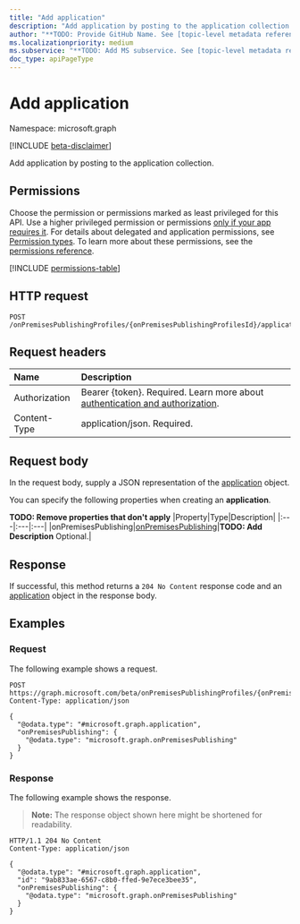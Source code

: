 ```yaml
---
title: "Add application"
description: "Add application by posting to the application collection."
author: "**TODO: Provide GitHub Name. See [topic-level metadata reference](https://aka.ms/msgo?pagePath=Document-APIs/Guidelines/Metadata)**"
ms.localizationpriority: medium
ms.subservice: "**TODO: Add MS subservice. See [topic-level metadata reference](https://aka.ms/msgo?pagePath=Document-APIs/Guidelines/Metadata)**"
doc_type: apiPageType
---
```


# Add application

Namespace: microsoft.graph

[!INCLUDE [beta-disclaimer](../../includes/beta-disclaimer.md)]

Add application by posting to the application collection.

## Permissions

Choose the permission or permissions marked as least privileged for this API. Use a higher privileged permission or permissions [only if your app requires it](/graph/permissions-overview#best-practices-for-using-microsoft-graph-permissions). For details about delegated and application permissions, see [Permission types](/graph/permissions-overview#permission-types). To learn more about these permissions, see the [permissions reference](/graph/permissions-reference).

<!-- {
  "blockType": "permissions",
  "name": "ipapplicationsegment-post-application-permissions"
}
-->
[!INCLUDE [permissions-table](../includes/permissions/ipapplicationsegment-post-application-permissions.md)]

## HTTP request

<!-- {
  "blockType": "ignored"
}
-->
``` http
POST /onPremisesPublishingProfiles/{onPremisesPublishingProfilesId}/applicationSegments/{ipApplicationSegmentId}/application/$ref
```

## Request headers

|Name|Description|
|:---|:---|
|Authorization|Bearer {token}. Required. Learn more about [authentication and authorization](/graph/auth/auth-concepts).|
|Content-Type|application/json. Required.|

## Request body

In the request body, supply a JSON representation of the [application](../resources/application.md) object.

You can specify the following properties when creating an **application**.

**TODO: Remove properties that don't apply**
|Property|Type|Description|
|:---|:---|:---|
|onPremisesPublishing|[onPremisesPublishing](../resources/onpremisespublishing.md)|**TODO: Add Description** Optional.|



## Response

If successful, this method returns a `204 No Content` response code and an [application](../resources/application.md) object in the response body.

## Examples

### Request

The following example shows a request.
<!-- {
  "blockType": "request",
  "name": "create_application_from_"
}
-->
``` http
POST https://graph.microsoft.com/beta/onPremisesPublishingProfiles/{onPremisesPublishingProfilesId}/applicationSegments/{ipApplicationSegmentId}/application/$ref
Content-Type: application/json

{
  "@odata.type": "#microsoft.graph.application",
  "onPremisesPublishing": {
    "@odata.type": "microsoft.graph.onPremisesPublishing"
  }
}
```


### Response

The following example shows the response.
>**Note:** The response object shown here might be shortened for readability.
<!-- {
  "blockType": "response",
  "truncated": true,
  "@odata.type": "microsoft.graph.application"
}
-->
``` http
HTTP/1.1 204 No Content
Content-Type: application/json

{
  "@odata.type": "#microsoft.graph.application",
  "id": "9ab833ae-6567-c8b0-ffed-9e7ece3bee35",
  "onPremisesPublishing": {
    "@odata.type": "microsoft.graph.onPremisesPublishing"
  }
}
```

